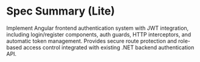 # Spec Summary (Lite)

Implement Angular frontend authentication system with JWT integration, including login/register components, auth guards, HTTP interceptors, and automatic token management. Provides secure route protection and role-based access control integrated with existing .NET backend authentication API.